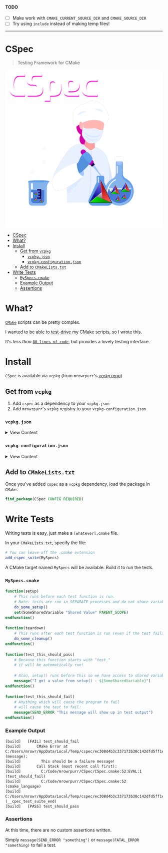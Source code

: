 #### TODO

- [ ] Make work with `CMAKE_CURRENT_SOURCE_DIR` and `CMAKE_SOURCE_DIR`
- [ ] Try using `include` instead of making temp files!

---

# CSpec

> Testing Framework for CMake

![CSpec](Images/CSpec.png)

- [CSpec](#cspec)
- [What?](#what)
- [Install](#install)
  - [Get from `vcpkg`](#get-from-vcpkg)
    - [`vcpkg.json`](#vcpkgjson)
    - [`vcpkg-configuration.json`](#vcpkg-configurationjson)
  - [Add to `CMakeLists.txt`](#add-to-cmakeliststxt)
- [Write Tests](#write-tests)
    - [`MySpecs.cmake`](#myspecscmake)
    - [Example Output](#example-output)
    - [Assertions](#assertions)

# What?

[`CMake`](https://cmake.org/) scripts can be pretty complex.

I wanted to be able to [test-drive](https://en.wikipedia.org/wiki/Test-driven_development) my CMake scripts, so I wrote this.

It's *less than* [`80 lines of code`](cmake/CSpec.cmake), but provides a lovely testing interface.

# Install

`CSpec` is available via `vcpkg` (from `mrowrpurr`'s [`vcpkg` repo](https://github.com/mrowrpurr/vcpkg-repo))

## Get from `vcpkg`

1. Add `cspec` as a dependency to your `vcpkg.json`
1. Add `mrowrpurr`'s `vcpkg` registry to your `vcpkg-configuration.json`

### `vcpkg.json`

<details>
    <summary>View Content</summary>

```json
{
    "$schema": "https://raw.githubusercontent.com/microsoft/vcpkg/master/scripts/vcpkg.schema.json",
    "name": "hello-world",
    "version-string": "0.0.1",
    "dependencies": [
        "cspec"
    ]
}
```

</details>

### `vcpkg-configuration.json`

<details>
    <summary>View Content</summary>

```json
{
  "default-registry": {
    "kind": "git",
    "repository": "https://github.com/microsoft/vcpkg.git",
    "baseline": "cc288af760054fa489574bd8e22d05aa8fa01e5c"
  },
  "registries": [
    {
      "kind": "git",
      "repository": "https://github.com/mrowrpurr/vcpkg-repo.git",
      "baseline": "fbc7feae4c02684332fe6c9fec8320bef34729b3",
      "packages": [
        "cspec"
      ]
    }
  ]
}
```

</details>

## Add to `CMakeLists.txt`

Once you've added `cspec` as a `vcpkg` dependency, load the package in `CMake`:

```cmake
find_package(CSpec CONFIG REQUIRED)
```

# Write Tests

Writing tests is easy, just make a `[whatever].cmake` file.

In your `CMakeLists.txt`, specify the file:

```cmake
# You can leave off the .cmake extension
add_cspec_suite(MySpecs)
```

A CMake target named `MySpecs` will be available. Build it to run the tests.

### `MySpecs.cmake`

```cmake
function(setup)
    # This runs before each test function is run.
    # Note: tests are run in SEPARATE processes and do not share variables.
    do_some_setup()
    set(SomeSharedVariable "Shared Value" PARENT_SCOPE)
endfunction()

function(teardown)
    # This runs after each test function is run (even if the test fails).
    do_some_cleanup()
endfunction()

function(test_this_should_pass)
    # Because this function starts with "test_"
    # it will be automatically run!
    
    # Also, setup() runs before this so we have access to shared variables:
    message("I got a value from setup() - ${SomeSharedVariable}")
endfunction()

function(test_this_should_fail)
    # Anything which will cause the program to fail
    # will cause the test to fail:
    message(SEND_ERROR "This message will show up in test output")
endfunction()
```

### Example Output

```
[build]   [FAIL] test_should_fail
[build]       CMake Error at C:/Users/mrowr/AppData/Local/Temp/cspec/ec308d4b3c337173b30c142dfd5ff1e7bf9dbe82/HelloCSpec.cmake:16 (message):
[build]         This should be a failure message!
[build]       Call Stack (most recent call first):
[build]         C:/Code/mrowrpurr/CSpec/CSpec.cmake:52:EVAL:1 (test_should_fail)
[build]         C:/Code/mrowrpurr/CSpec/CSpec.cmake:52 (cmake_language)
[build]         C:/Users/mrowr/AppData/Local/Temp/cspec/ec308d4b3c337173b30c142dfd5ff1e7bf9dbe82/HelloCSpec.cmake:19 (__cpec_test_suite_end)
[build]   [PASS] test_should_pass
```

### Assertions

At this time, there are no custom assertions written.

Simply `message(SEND_ERROR "something")` or `message(FATAL_ERROR "something)` to fail a test.
